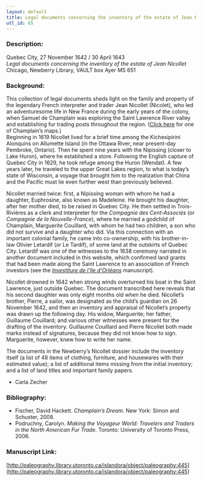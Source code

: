 ```yaml
---
layout: default
title: Legal documents concerning the inventory of the estate of Jean Nicollet
utl_id: 65
---
```


### Description:

Quebec City, 27 November 1642 / 30 April 1643<br>
_Legal documents concerning the inventory of the estate of Jean Nicollet_<br>
Chicago, Newberry Library, VAULT box Ayer MS 651

### Background:

This collection of legal documents sheds light on the family and property of the legendary French interpreter and trader Jean Nicollet (Nicolet), who led an adventuresome life in New France during the early years of the colony, when Samuel de Champlain was exploring the Saint Lawrence River valley and establishing fur trading posts throughout the region. (<a href="/islandora/object/paleography:384">Click here</a> for one of Champlain’s maps.)<br>
Beginning in 1619 Nicollet lived for a brief time among the Kichesipirini Alonquins on Allumette Island (in the Ottawa River, near present-day Pembroke, Ontario). Then he spent nine years with the Nipissing (closer to Lake Huron), where he established a store. Following the English capture of Quebec City in 1629, he took refuge among the Huron (Wendat). A few years later, he traveled to the upper Great Lakes region, to what is today’s state of Wisconsin, a voyage that brought him to the realization that China and the Pacific must lie even further west than previously believed.

Nicollet married twice: first, a Nipissing woman with whom he had a daughter, Euphrosine, also known as Madeleine. He brought his daughter, after her mother died, to be raised in Quebec City. He then settled in Trois-Rivières as a clerk and interpreter for the _Compagnie des Cent-Associés_ (or _Compagnie de la Nouvelle-France_), where he married a godchild of Champlain, Marguerite Couillard, with whom he had two children, a son who did not survive and a daughter who did. Via this connection with an important colonial family, he came into co-ownership, with his brother-in-law Olivier Letardif (or Le Tardif), of some land at the outskirts of Quebec City. Letardif was one of the witnesses to the 1638 ceremony narrated in another document included in this website, which confirmed land grants that had been made along the Saint Lawrence to an association of French investors (see the <a href="/islandora/object/paleography:443">_Investiture de l'Ile d'Orléans_</a> manuscript).

Nicollet drowned in 1642 when strong winds overturned his boat in the Saint Lawrence, just outside Quebec. The document transcribed here reveals that his second daughter was only eight months old when he died. Nicollet’s brother, Pierre, a sailor, was designated as the child’s guardian on 26 November 1642, and then an inventory and appraisal of Nicollet’s property was drawn up the following day. His widow, Marguerite; her father, Guillaume Couillard; and various other witnesses were present for the drafting of the inventory. Guillaume Couillard and Pierre Nicollet both made marks instead of signatures, because they did not know how to sign. Marguerite, however, knew how to write her name.

The documents in the Newberry’s Nicollet dossier include the inventory itself (a list of 48 items of clothing, furniture, and housewares with their estimated value); a list of additional items missing from the initial inventory; and a list of land titles and important family papers.

- Carla Zecher

### Bibliography:

- Fischer, David Hackett. _Champlain’s Dream_. New York: Simon and Schuster, 2008.
- Podruchny, Carolyn. _Making the Voyageur World: Travelers and Traders in the North American Fur Trade_. Toronto: University of Toronto Press, 2006.

### Manuscript Link:

[http://paleography.library.utoronto.ca/islandora/object/paleography:445](http://paleography.library.utoronto.ca/islandora/object/paleography:445)
